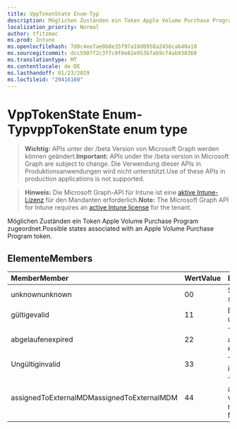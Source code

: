 ```yaml
---
title: VppTokenState Enum-Typ
description: Möglichen Zuständen ein Token Apple Volume Purchase Program zugeordnet.
localization_priority: Normal
author: tfitzmac
ms.prod: Intune
ms.openlocfilehash: 7d0c4ee7ae0b8e35f97a18d0958a2456cab40a10
ms.sourcegitcommit: dcc5907f2c3ffc0f0e82e953b7ab9cf4ab938360
ms.translationtype: MT
ms.contentlocale: de-DE
ms.lasthandoff: 01/23/2019
ms.locfileid: "29416160"
---
```

# <a name="vpptokenstate-enum-type"></a><span data-ttu-id="67ca1-103">VppTokenState Enum-Typ</span><span class="sxs-lookup"><span data-stu-id="67ca1-103">vppTokenState enum type</span></span>

> <span data-ttu-id="67ca1-104">**Wichtig:** APIs unter der /beta Version von Microsoft Graph werden können geändert.</span><span class="sxs-lookup"><span data-stu-id="67ca1-104">**Important:** APIs under the /beta version in Microsoft Graph are subject to change.</span></span> <span data-ttu-id="67ca1-105">Die Verwendung dieser APIs in Produktionsanwendungen wird nicht unterstützt.</span><span class="sxs-lookup"><span data-stu-id="67ca1-105">Use of these APIs in production applications is not supported.</span></span>

> <span data-ttu-id="67ca1-106">**Hinweis:** Die Microsoft Graph-API für Intune ist eine [aktive Intune-Lizenz](https://go.microsoft.com/fwlink/?linkid=839381) für den Mandanten erforderlich.</span><span class="sxs-lookup"><span data-stu-id="67ca1-106">**Note:** The Microsoft Graph API for Intune requires an [active Intune license](https://go.microsoft.com/fwlink/?linkid=839381) for the tenant.</span></span>

<span data-ttu-id="67ca1-107">Möglichen Zuständen ein Token Apple Volume Purchase Program zugeordnet.</span><span class="sxs-lookup"><span data-stu-id="67ca1-107">Possible states associated with an Apple Volume Purchase Program token.</span></span>

## <a name="members"></a><span data-ttu-id="67ca1-108">Elemente</span><span class="sxs-lookup"><span data-stu-id="67ca1-108">Members</span></span>
|<span data-ttu-id="67ca1-109">Member</span><span class="sxs-lookup"><span data-stu-id="67ca1-109">Member</span></span>|<span data-ttu-id="67ca1-110">Wert</span><span class="sxs-lookup"><span data-stu-id="67ca1-110">Value</span></span>|<span data-ttu-id="67ca1-111">Beschreibung</span><span class="sxs-lookup"><span data-stu-id="67ca1-111">Description</span></span>|
|:---|:---|:---|
|<span data-ttu-id="67ca1-112">unknown</span><span class="sxs-lookup"><span data-stu-id="67ca1-112">unknown</span></span>|<span data-ttu-id="67ca1-113">0</span><span class="sxs-lookup"><span data-stu-id="67ca1-113">0</span></span>|<span data-ttu-id="67ca1-114">Standardzustand.</span><span class="sxs-lookup"><span data-stu-id="67ca1-114">Default state.</span></span>|
|<span data-ttu-id="67ca1-115">gültige</span><span class="sxs-lookup"><span data-stu-id="67ca1-115">valid</span></span>|<span data-ttu-id="67ca1-116">1</span><span class="sxs-lookup"><span data-stu-id="67ca1-116">1</span></span>|<span data-ttu-id="67ca1-117">Das Token ist ungültig.</span><span class="sxs-lookup"><span data-stu-id="67ca1-117">Token is valid.</span></span>|
|<span data-ttu-id="67ca1-118">abgelaufen</span><span class="sxs-lookup"><span data-stu-id="67ca1-118">expired</span></span>|<span data-ttu-id="67ca1-119">2</span><span class="sxs-lookup"><span data-stu-id="67ca1-119">2</span></span>|<span data-ttu-id="67ca1-120">Token ist abgelaufen.</span><span class="sxs-lookup"><span data-stu-id="67ca1-120">Token is expired.</span></span>|
|<span data-ttu-id="67ca1-121">Ungültig</span><span class="sxs-lookup"><span data-stu-id="67ca1-121">invalid</span></span>|<span data-ttu-id="67ca1-122">3</span><span class="sxs-lookup"><span data-stu-id="67ca1-122">3</span></span>|<span data-ttu-id="67ca1-123">Token ist ungültig.</span><span class="sxs-lookup"><span data-stu-id="67ca1-123">Token is invalid.</span></span>|
|<span data-ttu-id="67ca1-124">assignedToExternalMDM</span><span class="sxs-lookup"><span data-stu-id="67ca1-124">assignedToExternalMDM</span></span>|<span data-ttu-id="67ca1-125">4</span><span class="sxs-lookup"><span data-stu-id="67ca1-125">4</span></span>|<span data-ttu-id="67ca1-126">Token wird von einem anderen MDM-Dienst verwaltet.</span><span class="sxs-lookup"><span data-stu-id="67ca1-126">Token is managed by another MDM Service.</span></span>|




